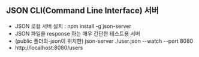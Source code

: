## JSON CLI(Command Line Interface) 서버

- JSON 로컬 서버 설치 : npm install -g json-server
- JSON 파일을 response 하는 매우 간단한 테스트용 서버
- (public 폴더의-json이 위치한) json-server ./user.json --watch --port 8080
- http://localhost:8080/users
